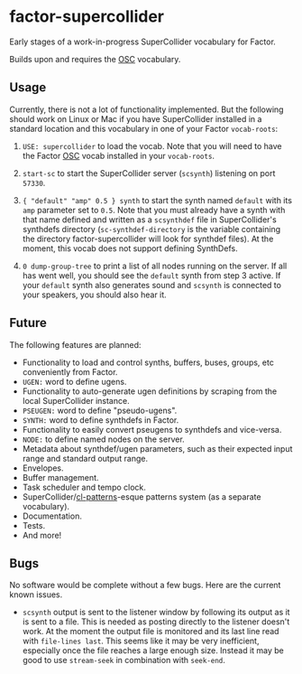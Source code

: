 # factor-supercollider

Early stages of a work-in-progress SuperCollider vocabulary for Factor.

Builds upon and requires the [OSC](https://github.com/defaultxr/factor-osc) vocabulary.

## Usage

Currently, there is not a lot of functionality implemented. But the following should work on Linux or Mac if you have SuperCollider installed in a standard location and this vocabulary in one of your Factor `vocab-roots`:

1. `USE: supercollider` to load the vocab. Note that you will need to have the Factor [OSC](https://github.com/defaultxr/factor-osc) vocab installed in your `vocab-roots`.

2. `start-sc` to start the SuperCollider server (`scsynth`) listening on port `57330`.

3. `{ "default" "amp" 0.5 } synth` to start the synth named `default` with its `amp` parameter set to `0.5`. Note that you must already have a synth with that name defined and written as a `scsynthdef` file in SuperCollider's synthdefs directory (`sc-synthdef-directory` is the variable containing the directory factor-supercollider will look for synthdef files). At the moment, this vocab does not support defining SynthDefs.

4. `0 dump-group-tree` to print a list of all nodes running on the server. If all has went well, you should see the `default` synth from step 3 active. If your `default` synth also generates sound and `scsynth` is connected to your speakers, you should also hear it.

## Future

The following features are planned:

* Functionality to load and control synths, buffers, buses, groups, etc conveniently from Factor.
* `UGEN:` word to define ugens.
* Functionality to auto-generate ugen definitions by scraping from the local SuperCollider instance.
* `PSEUGEN:` word to define "pseudo-ugens".
* `SYNTH:` word to define synthdefs in Factor.
* Functionality to easily convert pseugens to synthdefs and vice-versa.
* `NODE:` to define named nodes on the server.
* Metadata about synthdef/ugen parameters, such as their expected input range and standard output range.
* Envelopes.
* Buffer management.
* Task scheduler and tempo clock.
* SuperCollider/[cl-patterns](https://github.com/defaultxr/cl-patterns)-esque patterns system (as a separate vocabulary).
* Documentation.
* Tests.
* And more!

## Bugs

No software would be complete without a few bugs. Here are the current known issues.

* `scsynth` output is sent to the listener window by following its output as it is sent to a file. This is needed as posting directly to the listener doesn't work. At the moment the output file is monitored and its last line read with `file-lines last`. This seems like it may be very inefficient, especially once the file reaches a large enough size. Instead it may be good to use `stream-seek` in combination with `seek-end`.
